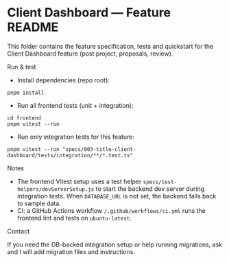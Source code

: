 # Client Dashboard — Feature README

This folder contains the feature specification, tests and quickstart for the Client Dashboard feature (post project, proposals, review).

Run & test

- Install dependencies (repo root):

```pwsh
pnpm install
```

- Run all frontend tests (unit + integration):

```pwsh
cd frontend
pnpm vitest --run
```

- Run only integration tests for this feature:

```pwsh
pnpm vitest --run "specs/003-title-client-dashboard/tests/integration/**/*.test.ts"
```

Notes

- The frontend Vitest setup uses a test helper `specs/test-helpers/devServerSetup.js` to start the backend dev server during integration tests. When `DATABASE_URL` is not set, the backend falls back to sample data.
- CI: a GitHub Actions workflow `/.github/workflows/ci.yml` runs the frontend lint and tests on `ubuntu-latest`.

Contact

If you need the DB-backed integration setup or help running migrations, ask and I will add migration files and instructions.

